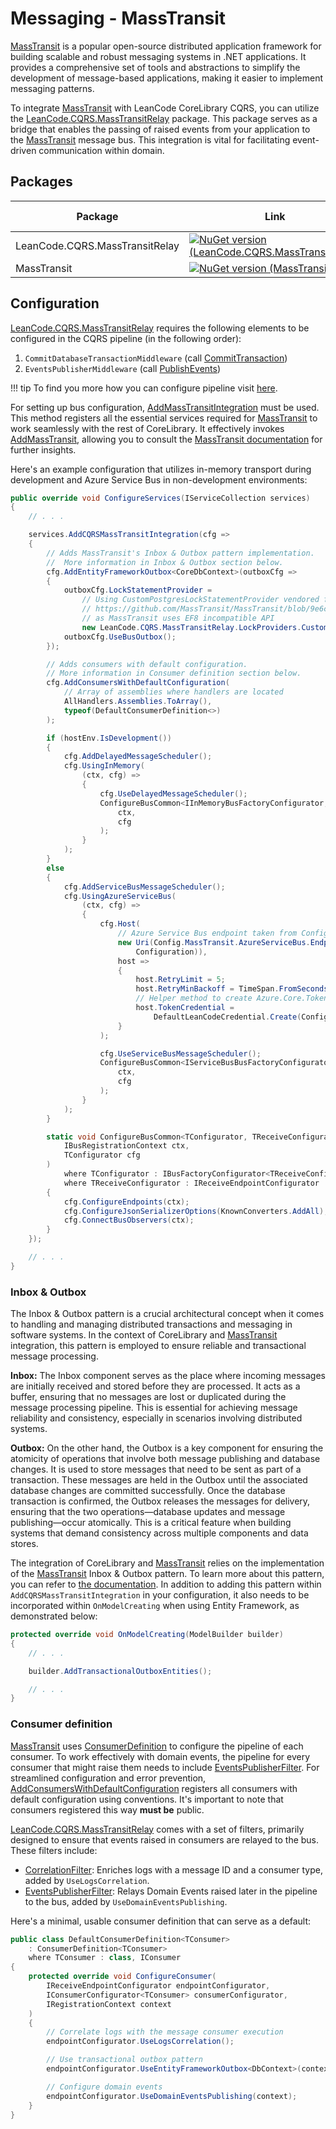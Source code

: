 # Messaging - MassTransit

[MassTransit] is a popular open-source distributed application framework for building scalable and robust messaging systems in .NET applications. It provides a comprehensive set of tools and abstractions to simplify the development of message-based applications, making it easier to implement messaging patterns.

To integrate [MassTransit] with LeanCode CoreLibrary CQRS, you can utilize the [LeanCode.CQRS.MassTransitRelay] package. This package serves as a bridge that enables the passing of raised events from your application to the [MassTransit] message bus. This integration is vital for facilitating event-driven communication within domain.

## Packages

| Package | Link | Application in section |
| --- | ----------- | ----------- |
| LeanCode.CQRS.MassTransitRelay | [![NuGet version (LeanCode.CQRS.MassTransitRelay)](https://img.shields.io/nuget/vpre/LeanCode.ConfigCat.svg?style=flat-square&logo=nuget)](https://www.nuget.org/packages/LeanCode.CQRS.MassTransitRelay/8.0.2260-preview/) | Configuration |
| MassTransit | [![NuGet version (MassTransit)](https://img.shields.io/nuget/v/MassTransit.svg?style=flat-square&logo=nuget)](https://www.nuget.org/packages/MassTransit/8.1.1/) | Configuration |

## Configuration

[LeanCode.CQRS.MassTransitRelay] requires the following elements to be configured in the CQRS pipeline (in the following order):

1. `CommitDatabaseTransactionMiddleware` (call [CommitTransaction])
2. `EventsPublisherMiddleware` (call [PublishEvents])

!!! tip
    To find you more how you can configure pipeline visit [here](../../cqrs/pipeline/index.md).

For setting up bus configuration, [AddMassTransitIntegration] must be used. This method registers all the essential services required for [MassTransit] to work seamlessly with the rest of CoreLibrary. It effectively invokes [AddMassTransit], allowing you to consult the [MassTransit documentation](https://masstransit.io/documentation/concepts) for further insights.

Here's an example configuration that utilizes in-memory transport during development and Azure Service Bus in non-development environments:

```csharp
public override void ConfigureServices(IServiceCollection services)
{
    // . . .

    services.AddCQRSMassTransitIntegration(cfg =>
    {
        // Adds MassTransit's Inbox & Outbox pattern implementation.
        //  More information in Inbox & Outbox section below.
        cfg.AddEntityFrameworkOutbox<CoreDbContext>(outboxCfg =>
        {
            outboxCfg.LockStatementProvider =
                // Using CustomPostgresLockStatementProvider vendored from
                // https://github.com/MassTransit/MassTransit/blob/9e6c78573ad211a70b624fad31382faa331dc4d8/src/Persistence/MassTransit.EntityFrameworkIntegration/EntityFrameworkIntegration/SqlLockStatementProvider.cs
                // as MassTransit uses EF8 incompatible API
                new LeanCode.CQRS.MassTransitRelay.LockProviders.CustomPostgresLockStatementProvider();
            outboxCfg.UseBusOutbox();
        });

        // Adds consumers with default configuration.
        // More information in Consumer definition section below.
        cfg.AddConsumersWithDefaultConfiguration(
            // Array of assemblies where handlers are located
            AllHandlers.Assemblies.ToArray(),
            typeof(DefaultConsumerDefinition<>)
        );

        if (hostEnv.IsDevelopment())
        {
            cfg.AddDelayedMessageScheduler();
            cfg.UsingInMemory(
                (ctx, cfg) =>
                {
                    cfg.UseDelayedMessageScheduler();
                    ConfigureBusCommon<IInMemoryBusFactoryConfigurator, IInMemoryReceiveEndpointConfigurator>(
                        ctx,
                        cfg
                    );
                }
            );
        }
        else
        {
            cfg.AddServiceBusMessageScheduler();
            cfg.UsingAzureServiceBus(
                (ctx, cfg) =>
                {
                    cfg.Host(
                        // Azure Service Bus endpoint taken from Configuration
                        new Uri(Config.MassTransit.AzureServiceBus.Endpoint(
                            Configuration)),
                        host =>
                        {
                            host.RetryLimit = 5;
                            host.RetryMinBackoff = TimeSpan.FromSeconds(3);
                            // Helper method to create Azure.Core.TokenCredential from Configuration
                            host.TokenCredential =
                                DefaultLeanCodeCredential.Create(Configuration);
                        }
                    );

                    cfg.UseServiceBusMessageScheduler();
                    ConfigureBusCommon<IServiceBusBusFactoryConfigurator, IServiceBusReceiveEndpointConfigurator>(
                        ctx,
                        cfg
                    );
                }
            );
        }

        static void ConfigureBusCommon<TConfigurator, TReceiveConfigurator>(
            IBusRegistrationContext ctx,
            TConfigurator cfg
        )
            where TConfigurator : IBusFactoryConfigurator<TReceiveConfigurator>
            where TReceiveConfigurator : IReceiveEndpointConfigurator
        {
            cfg.ConfigureEndpoints(ctx);
            cfg.ConfigureJsonSerializerOptions(KnownConverters.AddAll);
            cfg.ConnectBusObservers(ctx);
        }
    });

    // . . .
}
```

### Inbox & Outbox

The Inbox & Outbox pattern is a crucial architectural concept when it comes to handling and managing distributed transactions and messaging in software systems. In the context of CoreLibrary and [MassTransit] integration, this pattern is employed to ensure reliable and transactional message processing.

**Inbox:** The Inbox component serves as the place where incoming messages are initially received and stored before they are processed. It acts as a buffer, ensuring that no messages are lost or duplicated during the message processing pipeline. This is essential for achieving message reliability and consistency, especially in scenarios involving distributed systems.

**Outbox:** On the other hand, the Outbox is a key component for ensuring the atomicity of operations that involve both message publishing and database changes. It is used to store messages that need to be sent as part of a transaction. These messages are held in the Outbox until the associated database changes are committed successfully. Once the database transaction is confirmed, the Outbox releases the messages for delivery, ensuring that the two operations—database updates and message publishing—occur atomically. This is a critical feature when building systems that demand consistency across multiple components and data stores.

The integration of CoreLibrary and [MassTransit] relies on the implementation of the [MassTransit] Inbox & Outbox pattern. To learn more about this pattern, you can refer to [the documentation](https://masstransit.io/documentation/patterns/transactional-outbox). In addition to adding this pattern within `AddCQRSMassTransitIntegration` in your configuration, it also needs to be incorporated within `OnModelCreating` when using Entity Framework, as demonstrated below:

```csharp
protected override void OnModelCreating(ModelBuilder builder)
{
    // . . .

    builder.AddTransactionalOutboxEntities();

    // . . .
}
```

### Consumer definition

[MassTransit] uses [ConsumerDefinition] to configure the pipeline of each consumer. To work effectively with domain events, the pipeline for every consumer that might raise them needs to include [EventsPublisherFilter]. For streamlined configuration and error prevention, [AddConsumersWithDefaultConfiguration] registers all consumers with default configuration using conventions. It's important to note that consumers registered this way **must be** public.

[LeanCode.CQRS.MassTransitRelay] comes with a set of filters, primarily designed to ensure that events raised in consumers are relayed to the bus. These filters include:

- [CorrelationFilter]: Enriches logs with a message ID and a consumer type, added by `UseLogsCorrelation`.
- [EventsPublisherFilter]: Relays Domain Events raised later in the pipeline to the bus, added by `UseDomainEventsPublishing`.

Here's a minimal, usable consumer definition that can serve as a default:

```csharp
public class DefaultConsumerDefinition<TConsumer>
    : ConsumerDefinition<TConsumer>
    where TConsumer : class, IConsumer
{
    protected override void ConfigureConsumer(
        IReceiveEndpointConfigurator endpointConfigurator,
        IConsumerConfigurator<TConsumer> consumerConfigurator,
        IRegistrationContext context
    )
    {
        // Correlate logs with the message consumer execution
        endpointConfigurator.UseLogsCorrelation();

        // Use transactional outbox pattern
        endpointConfigurator.UseEntityFrameworkOutbox<DbContext>(context);

        // Configure domain events
        endpointConfigurator.UseDomainEventsPublishing(context);
    }
}
```

[MassTransit]: https://masstransit-project.com/
[LeanCode.CQRS.MassTransitRelay]: https://github.com/leancodepl/corelibrary/tree/v8.0-preview/src/CQRS/LeanCode.CQRS.MassTransitRelay
[CommitTransaction]: https://github.com/leancodepl/corelibrary/blob/v8.0-preview/src/CQRS/LeanCode.CQRS.MassTransitRelay/MassTransitRelayApplicationBuilderExtensions.cs#L9
[Publishevents]: https://github.com/leancodepl/corelibrary/blob/v8.0-preview/src/CQRS/LeanCode.CQRS.MassTransitRelay/MassTransitRelayApplicationBuilderExtensions.cs#L16
[AddMassTransitIntegration]: https://github.com/leancodepl/corelibrary/blob/v8.0-preview/src/CQRS/LeanCode.CQRS.MassTransitRelay/MassTransitRelayServiceCollectionExtensions.cs#L10
[AddConsumersWithDefaultConfiguration]: https://github.com/leancodepl/corelibrary/blob/v8.0-preview/src/CQRS/LeanCode.CQRS.MassTransitRelay/MassTransitRegistrationConfigurationExtensions.cs#L13
[CorrelationFilter]: https://github.com/leancodepl/corelibrary/blob/v8.0-preview/src/CQRS/LeanCode.CQRS.MassTransitRelay/Middleware/CorrelationFilter.cs
[EventsPublisherFilter]: https://github.com/leancodepl/corelibrary/blob/v8.0-preview/src/CQRS/LeanCode.CQRS.MassTransitRelay/Middleware/EventsPublisherFilter.cs
[ConsumerDefinition]: https://masstransit.io/documentation/configuration/consumers#consumer-definitions
[AddMassTransit]: https://masstransit.io/documentation/configuration
